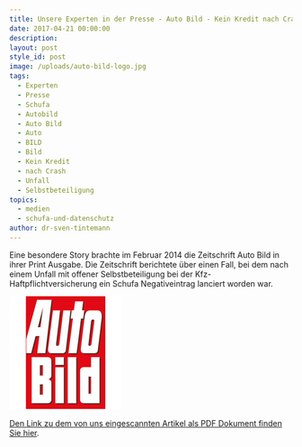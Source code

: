 ```yaml
---
title: Unsere Experten in der Presse - Auto Bild - Kein Kredit nach Crash
date: 2017-04-21 00:00:00
description:
layout: post
style_id: post
image: /uploads/auto-bild-logo.jpg
tags:
  - Experten
  - Presse
  - Schufa
  - Autobild
  - Auto Bild
  - Auto
  - BILD
  - Bild
  - Kein Kredit
  - nach Crash
  - Unfall
  - Selbstbeteiligung
topics:
  - medien
  - schufa-und-datenschutz
author: dr-sven-tintemann
---
```



Eine besondere Story brachte im Februar 2014 die Zeitschrift Auto Bild in ihrer Print Ausgabe. Die Zeitschrift berichtete über einen Fall, bei dem nach einem Unfall mit offener Selbstbeteiligung bei der Kfz-Haftpflichtversicherung ein Schufa Negativeintrag lanciert worden war.

[![Auto Bild Logo - Fremde Marke](/uploads/versions/auto-bild-logo---x----200-200x---.jpg)](/uploads/Auto-Bild-Kein-Kredit-nach-Crash.pdf)

[Den Link zu dem von uns eingescannten Artikel als PDF Dokument finden Sie hier](/uploads/Auto-Bild-Kein-Kredit-nach-Crash.pdf).